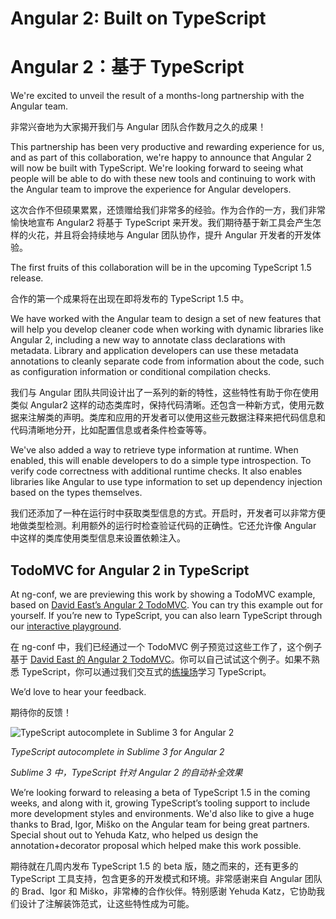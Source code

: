 # Angular 2: Built on TypeScript

# Angular 2：基于 TypeScript

We're excited to unveil the result of a months-long partnership with the Angular team.

非常兴奋地为大家揭开我们与 Angular 团队合作数月之久的成果！

This partnership has been very productive and rewarding experience for us, and as part of this collaboration, we're happy to announce that Angular 2 will now be built with TypeScript.  We're looking forward to seeing what people will be able to do with these new tools and continuing to work with the Angular team to improve the experience for Angular developers.

这次合作不但硕果累累，还馈赠给我们非常多的经验。作为合作的一方，我们非常愉快地宣布 Angular2 将基于 TypeScript 来开发。我们期待基于新工具会产生怎样的火花，并且将会持续地与 Angular 团队协作，提升 Angular 开发者的开发体验。

The first fruits of this collaboration will be in the upcoming TypeScript 1.5 release.

合作的第一个成果将在出现在即将发布的 TypeScript 1.5 中。

We have worked with the Angular team to design a set of new features that will help you develop cleaner code when working with dynamic libraries like Angular 2, including a new way to annotate class declarations with metadata.  Library and application developers can use these metadata annotations to cleanly separate code from information about the code, such as configuration information or conditional compilation checks.

我们与 Angular 团队共同设计出了一系列的新的特性，这些特性有助于你在使用类似 Angular2 这样的动态类库时，保持代码清晰。还包含一种新方式，使用元数据来注解类的声明。类库和应用的开发者可以使用这些元数据注释来把代码信息和代码清晰地分开，比如配置信息或者条件检查等等。

We've also added a way to retrieve type information at runtime.  When enabled, this will enable developers to do a simple type introspection.  To verify code correctness with additional runtime checks.  It also enables libraries like Angular to use type information to set up dependency injection based on the types themselves.

我们还添加了一种在运行时中获取类型信息的方式。开启时，开发者可以非常方便地做类型检测。利用额外的运行时检查验证代码的正确性。它还允许像 Angular 中这样的类库使用类型信息来设置依赖注入。

## TodoMVC for Angular 2 in TypeScript

At ng-conf, we are previewing this work by showing a TodoMVC example, based on [David East’s Angular 2 TodoMVC](https://github.com/davideast/ng2do). You can try this example out for yourself. If you’re new to TypeScript, you can also learn TypeScript through our [interactive playground](http://www.typescriptlang.org/Playground).

在 ng-conf 中，我们已经通过一个 TodoMVC 例子预览过这些工作了，这个例子基于 [David East 的 Angular 2 TodoMVC](https://github.com/davideast/ng2do)。你可以自己试试这个例子。如果不熟悉 TypeScript，你可以通过我们交互式的[练操场]((http://www.typescriptlang.org/Playground))学习 TypeScript。

We’d love to hear your feedback.

期待你的反馈！

![TypeScript autocomplete in Sublime 3 for Angular 2](http://blogs.msdn.com/resized-image.ashx/__size/550x0/__key/communityserver-blogs-components-weblogfiles/00-00-01-56-67/0820.Sublime_5F00_Intellisense.png)

*TypeScript autocomplete in Sublime 3 for Angular 2*

*Sublime 3 中，TypeScript 针对 Angular 2 的自动补全效果*

We’re looking forward to releasing a beta of TypeScript 1.5 in the coming weeks, and along with it, growing TypeScript’s tooling support to include more development styles and environments.  We'd also like to give a huge thanks to Brad, Igor, Miško on the Angular team for being great partners.  Special shout out to Yehuda Katz, who helped us design the annotation+decorator proposal which helped make this work possible. 

期待就在几周内发布 TypeScript 1.5 的 beta 版，随之而来的，还有更多的 TypeScript 工具支持，包含更多的开发模式和环境。非常感谢来自 Angular 团队的 Brad、Igor 和 Miško，非常棒的合作伙伴。特别感谢 Yehuda Katz，它协助我们设计了注解装饰范式，让这些特性成为可能。
